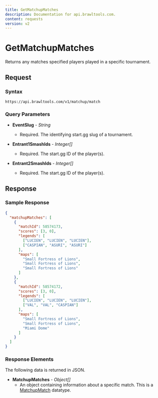 ```yaml
---
title: GetMatchupMatches
description: Documentation for api.brawltools.com.
content: requests
version: v2
---
```


# GetMatchupMatches

Returns any matches specified players played in a specific tournament.

## Request

### Syntax

`https://api.brawltools.com/v1/matchup/match`

### Query Parameters

- **EventSlug** - _String_
  - Required. The identifying start.gg slug of a tournament.

- **Entrant1SmashIds** - _Integer[]_
  - Required. The start.gg ID of the player(s).

- **Entrant2SmashIds** - _Integer[]_
  - Required. The start.gg ID of the player(s).

## Response

### Sample Response

```json
{
  "matchupMatches": [
    {
      "matchId": 58574173,
      "scores": [3, 0],
      "legends": [
        ["LUCIEN", "LUCIEN", "LUCIEN"],
        ["CASPIAN", "ASURI", "ASURI"]
      ],
      "maps": [
        "Small Fortress of Lions",
        "Small Fortress of Lions",
        "Small Fortress of Lions"
      ]
    },
    {
      "matchId": 58574172,
      "scores": [3, 0],
      "legends": [
        ["LUCIEN", "LUCIEN", "LUCIEN"],
        ["VAL", "VAL", "CASPIAN"]
      ],
      "maps": [
        "Small Fortress of Lions",
        "Small Fortress of Lions",
        "Miami Dome"
      ]
    }
  ]
}
```

### Response Elements

The following data is returned in JSON.

- **MatchupMatches** - _Object[]_
  - An object containing information about a specific match. This is a <a href="../../datatypes/matchupmatch.md">MatchupMatch</a> datatype.
